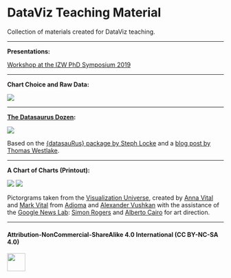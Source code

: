 # DataViz Teaching Material

Collection of materials created for DataViz teaching.

***

**Presentations:**

[Workshop at the IZW PhD Symposium 2019](https://github.com/Z3tt/DataViz/blob/master/Presentations/2019-09-26_IZW_DataVisualization_share.pdf)

***

**Chart Choice and Raw Data:**  

![](https://github.com/Z3tt/DataViz/blob/master/ChartsRaw/charts_raw_panel.png)

***

**[The Datasaurus Dozen](https://blog.revolutionanalytics.com/2017/05/the-datasaurus-dozen.html):**

![](https://github.com/Z3tt/DataViz/blob/master/Datasaurus/datasauRus.gif)

Based on the [{datasauRus} package by Steph Locke](https://github.com/lockedata/datasauRus/issues) and a [blog post by Thomas Westlake](https://r-mageddon.netlify.com/post/reanimating-the-datasaurus/).

***

**A Chart of Charts (Printout):**

![](https://github.com/Z3tt/DataViz/blob/master/ChartOfCharts/ChartOfCharts_Printout.png)
![](https://github.com/Z3tt/DataViz/blob/master/ChartOfCharts/ChartOfCharts_2019-09-26_IZW.png)

Pictorgrams taken from the [Visualization Universe](http://visualizationuniverse.com/charts/?sortBy=volume&sortDir=desc), created by [Anna Vital](http://anna.vc/) and [Mark Vital](http://fundersandfounders.com/author/mark-vital/) from [Adioma](http://www.labs.adioma.com/) and [Alexander Vushkan](https://www.alexzender.com/) with the assistance of the [Google News Lab](https://newsinitiative.withgoogle.com/training/): [Simon Rogers](https://www.simonrogers.net/) and [Alberto Cairo](http://www.thefunctionalart.com/) for art direction.

***

#### Attribution-NonCommercial-ShareAlike 4.0 International (CC BY-NC-SA 4.0)
<div style="width:300px; height:200px">
<img src=https://camo.githubusercontent.com/00f7814990f36f84c5ea74cba887385d8a2f36be/68747470733a2f2f646f63732e636c6f7564706f7373652e636f6d2f696d616765732f63632d62792d6e632d73612e706e67 alt="" height="42">
</div>
